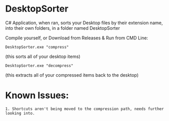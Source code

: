 # DesktopSorter
C# Application, when ran, sorts your Desktop files by their extension name, into their own folders, in a folder named DesktopSorter  

Compile yourself, or Download from Releases & Run from CMD Line:

```
DesktopSorter.exe "compress"
```  
(this sorts all of your desktop items)
```
DesktopSorter.exe "decompress"
```  
(this extracts all of your compressed items back to the desktop)

# Known Issues:  
```
1. Shortcuts aren't being moved to the compression path, needs further looking into.
```
